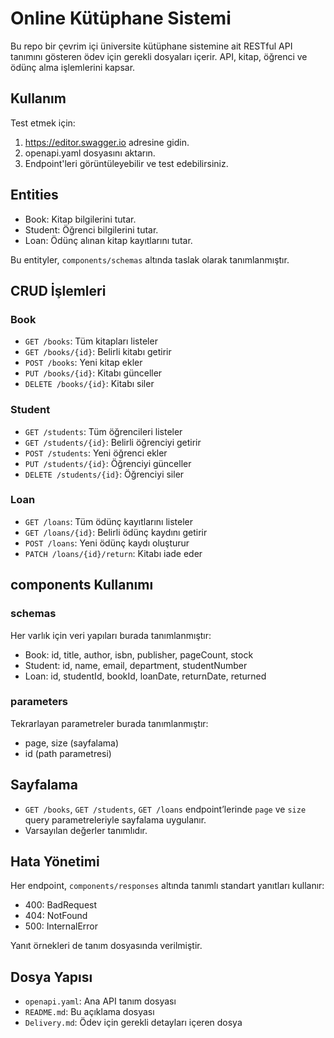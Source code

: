 # Online Kütüphane Sistemi

Bu repo bir çevrim içi üniversite kütüphane sistemine ait RESTful API tanımını gösteren ödev için gerekli dosyaları içerir. API, kitap, öğrenci ve ödünç alma işlemlerini kapsar.

## Kullanım

Test etmek için:

1. https://editor.swagger.io adresine gidin.
2. openapi.yaml dosyasını aktarın.
3. Endpoint'leri görüntüleyebilir ve test edebilirsiniz.


## Entities

- Book: Kitap bilgilerini tutar.
- Student: Öğrenci bilgilerini tutar.
- Loan: Ödünç alınan kitap kayıtlarını tutar.

Bu entityler, `components/schemas` altında taslak olarak tanımlanmıştır.

## CRUD İşlemleri

### Book

- `GET /books`: Tüm kitapları listeler
- `GET /books/{id}`: Belirli kitabı getirir
- `POST /books`: Yeni kitap ekler
- `PUT /books/{id}`: Kitabı günceller
- `DELETE /books/{id}`: Kitabı siler

### Student

- `GET /students`: Tüm öğrencileri listeler
- `GET /students/{id}`: Belirli öğrenciyi getirir
- `POST /students`: Yeni öğrenci ekler
- `PUT /students/{id}`: Öğrenciyi günceller
- `DELETE /students/{id}`: Öğrenciyi siler

### Loan

- `GET /loans`: Tüm ödünç kayıtlarını listeler
- `GET /loans/{id}`: Belirli ödünç kaydını getirir
- `POST /loans`: Yeni ödünç kaydı oluşturur
- `PATCH /loans/{id}/return`: Kitabı iade eder

## components Kullanımı

### schemas

Her varlık için veri yapıları burada tanımlanmıştır:

- Book: id, title, author, isbn, publisher, pageCount, stock
- Student: id, name, email, department, studentNumber
- Loan: id, studentId, bookId, loanDate, returnDate, returned

### parameters

Tekrarlayan parametreler burada tanımlanmıştır:

- page, size (sayfalama)
- id (path parametresi)

## Sayfalama

- `GET /books`, `GET /students`, `GET /loans` endpoint’lerinde `page` ve `size` query parametreleriyle sayfalama uygulanır.
- Varsayılan değerler tanımlıdır.

## Hata Yönetimi

Her endpoint, `components/responses` altında tanımlı standart yanıtları kullanır:

- 400: BadRequest
- 404: NotFound
- 500: InternalError

Yanıt örnekleri de tanım dosyasında verilmiştir.

## Dosya Yapısı

- `openapi.yaml`: Ana API tanım dosyası
- `README.md`: Bu açıklama dosyası
- `Delivery.md`: Ödev için gerekli detayları içeren dosya

